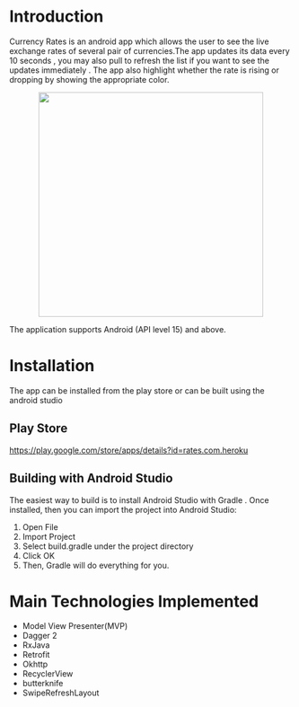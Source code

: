 # Introduction
Currency Rates is an android app which allows the user to see the live exchange rates of several pair of currencies.The app updates its data every 10 seconds , you may also pull to refresh the list if you want to see the updates immediately . The app also highlight whether the rate is rising or dropping by showing the appropriate color.

<p align="center">
 <img src="https://user-images.githubusercontent.com/39981113/46550420-949be980-c907-11e8-9832-96f3e4ac136f.jpg" width="400"/>

The application supports Android (API level 15) and above.

# Installation
The app can be installed from the play store or can be built using the android studio 

## Play Store
https://play.google.com/store/apps/details?id=rates.com.heroku

## Building with Android Studio
The easiest way to build is to install Android Studio with Gradle . Once installed, then you can import the project into Android Studio:

1) Open File
2) Import Project
3) Select build.gradle under the project directory
4) Click OK
5) Then, Gradle will do everything for you.

# Main Technologies Implemented
- Model View Presenter(MVP)
- Dagger 2
- RxJava
- Retrofit
- Okhttp
- RecyclerView
- butterknife
- SwipeRefreshLayout
